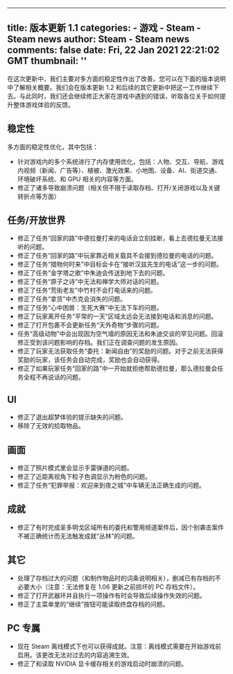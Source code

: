 
---
title: 版本更新 1.1
categories: 
    - 游戏
    - Steam - Steam news
author: Steam - Steam news
comments: false
date: Fri, 22 Jan 2021 22:21:02 GMT
thumbnail: ''
---

<div>   
在这次更新中，我们主要对多方面的稳定性作出了改善。您可以在下面的版本说明中了解相关概要。我们会在版本更新 1.2 和后续的其它更新中把这一工作继续下去。与此同时，我们还会继续修正大家在游戏中遇到的错误，听取各位关于如何提升整体游戏体验的反馈。

<h2>稳定性</h2>
多方面的稳定性优化，其中包括：
<ul>
<li> 针对游戏内的多个系统进行了内存使用优化，包括：人物、交互、导航、游戏内视频（新闻、广告等）、植被、激光效果、小地图、设备、AI、街道交通、环境破坏系统、和 GPU 相关的内容等方面。
</li><li> 修正了诸多导致崩溃问题（相关但不限于读取存档、打开/关闭游戏以及关键转折点等方面）
</li></ul>

<h2>任务/开放世界</h2>
<ul>
<li> 修正了任务“回家的路”中德拉曼打来的电话会立刻挂断，看上去德拉曼无法接听的问题。
</li><li> 修正了任务“回家的路”中玩家靠近相关载具不会接到德拉曼的电话的问题。
</li><li> 修正了任务“猎物何时来”中目标会卡在“接听汉兹先生的电话”这一步的问题。
</li><li> 修正了任务“金字塔之歌”中朱迪会传送到地下去的问题。
</li><li> 修正了任务“原子之诗”中无法和禅学大师对话的问题。
</li><li> 修正了任务“荒街老友”中竹村不会打电话来的问题。
</li><li> 修正了任务“拿货”中杰克会消失的问题。
</li><li> 修正了任务“心中困兽：生死大赛”中无法下车的问题。
</li><li> 修正了玩家离开任务“平常的一天”区域太远会无法接到电话和消息的问题。
</li><li> 修正了打开包裹不会更新任务“天外奇物”步骤的问题。
</li><li> 任务“高级动物”中会出现因为空气墙的原因无法和朱迪交谈的罕见问题。回滚修正受到该问题影响的存档。我们正在调查问题的发生原因。
</li><li> 修正了玩家无法获取任务“委托：新闻自由”的奖励的问题。对于之前无法获得奖励的玩家，该任务会自动完成，奖励也会自动获得。
</li><li> 修正了如果玩家任务“回家的路”中一开始就拒绝帮助德拉曼，那么德拉曼会任务全程不再说话的问题。
</li></ul>

<h2>UI</h2>
<ul>
<li> 修正了退出超梦体验的提示缺失的问题。
</li><li> 移除了无效的拾取物品。
</li></ul>

<h2>画面</h2>
<ul>
<li> 修正了照片模式里会显示手雷弹道的问题。
</li><li> 修正了近距离视角下粒子色调显示为粉色的问题。
</li><li> 修正了任务“犯罪举报：欢迎来到夜之城”中车辆无法正确生成的问题。
</li></ul>

<h2>成就</h2>
<ul>
<li> 修正了有时完成圣多明戈区域所有的委托和警用频道案件后，因个别袭击案件不被正确统计而无法触发成就“丛林”的问题。
</li></ul>

<h2>其它</h2>
<ul>
<li> 处理了存档过大的问题（和制作物品时的词条说明相关），删减已有存档的不必要大小（注意：无法修复在 1.06 更新之前损坏的 PC 存档文件）。
</li><li> 修正了打开武器环并且执行一项操作有时会导致后续操作失效的问题。
</li><li> 修正了主菜单里的“继续”按钮可能读取终盘存档的问题。
</li></ul>

<h2>PC 专属</h2>
<ul>
<li> 现在 Steam 离线模式下也可以获得成就。注意：离线模式需要在开始游戏前启用。该更改无法对过去的内容追溯生效。
</li><li> 修正了和读取 NVIDIA 显卡缓存相关的游戏启动时崩溃的问题。
</li></ul>  
</div>
            